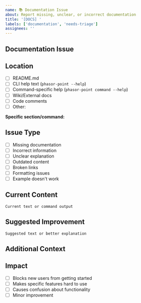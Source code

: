 ```yaml
---
name: 📚 Documentation Issue
about: Report missing, unclear, or incorrect documentation
title: '[DOCS] '
labels: ['documentation', 'needs-triage']
assignees: ''
---
```


## Documentation Issue

<!-- Describe the documentation problem -->

## Location

<!-- Where is the documentation issue? -->

- [ ] README.md
- [ ] CLI help text (`phasor-point --help`)
- [ ] Command-specific help (`phasor-point command --help`)
- [ ] Wiki/External docs
- [ ] Code comments
- [ ] Other: 

**Specific section/command:**
<!-- If applicable, specify the exact section or command -->

## Issue Type

- [ ] Missing documentation
- [ ] Incorrect information
- [ ] Unclear explanation
- [ ] Outdated content
- [ ] Broken links
- [ ] Formatting issues
- [ ] Example doesn't work

## Current Content

<!-- What does the current documentation say? (copy/paste if applicable) -->

```
Current text or command output
```

## Suggested Improvement

<!-- What should it say instead? -->

```
Suggested text or better explanation
```

## Additional Context

<!-- Any other context about the documentation issue -->

## Impact

<!-- How does this affect users? -->

- [ ] Blocks new users from getting started
- [ ] Makes specific features hard to use
- [ ] Causes confusion about functionality
- [ ] Minor improvement